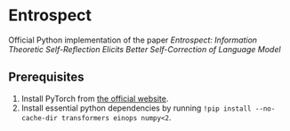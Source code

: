 # Entrospect
Official Python implementation of the paper _Entrospect: Information Theoretic Self-Reflection Elicits Better Self-Correction of Language Model_

## Prerequisites
1. Install PyTorch from [the official website](https://pytorch.org/get-started/previous-versions/).
2. Install essential python dependencies by running ```!pip install --no-cache-dir transformers einops numpy<2```.
